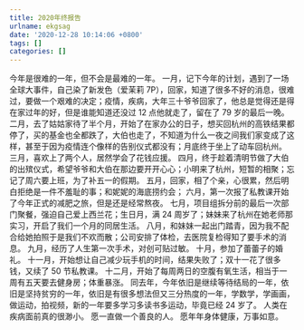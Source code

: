 ```yaml
---
title: 2020年终报告
urlname: ekgsag
date: '2020-12-28 10:14:06 +0800'
tags: []
categories: []
---
```


今年是很难的一年，但不会是最难的一年。
一月，记下今年的计划，遇到了一场全球大事件，自己染了新发色（爱茉莉 7P），回家，知道了很多不好的消息，很难过，要做一个艰难的决定；疫情，疾病，大年三十爷爷回家了，他总是觉得还是得在家过年的好，但是谁能知道还没过 12 点他就走了，留在了 79 岁的最后一晚。
二月，去了姑姑家待了半个月，开始了在家办公的日子，想买回杭州的高铁结果都停了，买的基金也全都跌了，大伯也走了，不知道为什么一夜之间我们家变成了这样，甚至于因为疫情连个像样的告别仪式都没有；月底终于坐上了动车回杭州。
三月，喜欢上了两个人，居然学会了花钱应援。
四月，终于趁着清明节做了大伯的出殡仪式，希望爷爷和大伯在那边要开开心心；小明来了杭州，短暂的相聚；忘记了周六要上班，为了补五一的假期。
五月，回家，相了个亲，心很累，然后明白拒绝是一件不羞耻的事；和妮妮的海底捞约会；
六月，第一次报了私教课开始了今年正式的减肥之旅，但是还是经常熬夜。
七月，项目组拆分前的最后一次部门聚餐，强迫自己爱上西兰花；生日月，满 24 周岁了；妹妹来了杭州在她老师那实习，开启了我们一个月的同居生活。
八月，和妹妹一起出门踏青，因为我不配合给她拍照于是我们不欢而散；公司安排了体检，去医院复检得知了要手术的消息。
九月，经历了人生第一次手术，对创可贴过敏。
十月，参加了蕾蕾子的婚礼。
十一月，开始想让自己减少玩手机的时间，结果失败了；双十一花了很多钱，又续了 50 节私教课。
十二月，开始了每周两日的空腹有氧生活，相当于一周有五天要去健身房；体重暴涨。
同去年，今年依旧是继续等待结局的一年，依旧是坚持贫穷的一年，依旧是有很多想法但又三分热度的一年，学数学，学画画，做运动，拍视频，新的一年要多学习多读书多运动，毕竟已经 24 岁了。
人类在疾病面前真的很渺小。
愿一直做一个善良的人。
愿年年身体健康，万事如意。
